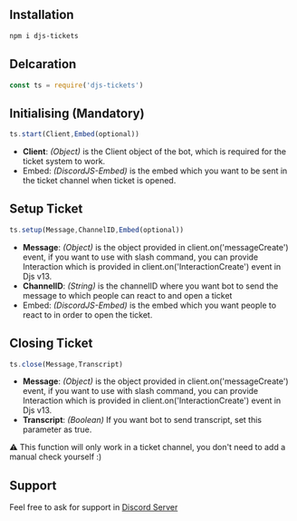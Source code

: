 ## Installation
```txt
npm i djs-tickets
```

## Delcaration
```js
const ts = require('djs-tickets')
```

## Initialising (Mandatory)
```js
ts.start(Client,Embed(optional))     
```
- **Client**: *(Object)* is the Client object of the bot, which is required for the ticket system to work.
- Embed: *(DiscordJS-Embed)* is the embed which you want to be sent in the ticket channel when ticket is opened.
## Setup Ticket 
```js
ts.setup(Message,ChannelID,Embed(optional))
```
- **Message**: *(Object)* is the object provided in client.on('messageCreate') event, if you want to use with slash command, you can provide Interaction which is provided in client.on('InteractionCreate') event in Djs v13.     
- **ChannelID**: *(String)* is the channelID where you want bot to send the message to which people can react to and open a ticket
- Embed: *(DiscordJS-Embed)* is the embed which you want people to react to in order to open the ticket.

## Closing Ticket
```js
ts.close(Message,Transcript)
```
- **Message**: *(Object)* is the object provided in client.on('messageCreate') event, if you want to use with slash command, you can provide Interaction which is provided in client.on('InteractionCreate') event in Djs v13.    
- **Transcript**: *(Boolean)* If you want bot to send transcript, set this parameter as true.      

⚠️ This function will only work in a ticket channel, you don't need to add a manual check yourself :)
## Support
Feel free to ask for support in [Discord Server](https://u.pgamerx.com/discord)
